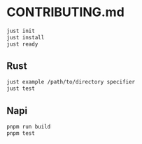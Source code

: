 # CONTRIBUTING.md

```bash
just init
just install
just ready
```

## Rust

```bash
just example /path/to/directory specifier
just test
```

## Napi

```bash
pnpm run build
pnpm test
```
